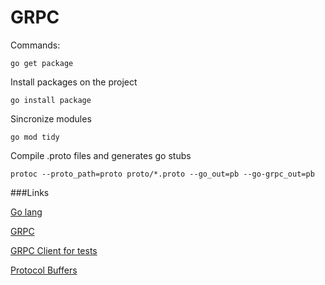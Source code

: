 # GRPC

Commands:

```
go get package
```

Install packages on the project

```
go install package
```

Sincronize modules

```
go mod tidy
```

Compile .proto files and generates go stubs

```
protoc --proto_path=proto proto/*.proto --go_out=pb --go-grpc_out=pb
```

###Links

[Go lang](https://golang.org/)

[GRPC](https://grpc.io/)

[GRPC Client for tests](https://github.com/ktr0731/evans)

[Protocol Buffers](https://developers.google.com/protocol-buffers)
